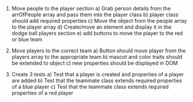 1) Move people to the player section
  a) Grab person details from the arrOfPeople array and pass them into the player class
  b) player class should add required properties
  c) Move the object from the people array to the player array
  d) Create/move an element and display it in the dodge ball players section
  e) add buttons to move the player to the red or blue team

2) Move players to the correct team
  a) Button should move player from the players array to the appropriate team
  b) mascot and color traits should be extended to object
  c) new properties should be displayed in DOM

3) Create 3 tests
  a) Test that a player is created and properties of a player are added
  b) Test that the teammate class extends required properties of a blue player
  c) Test that the teammate class extends required properties of a red player